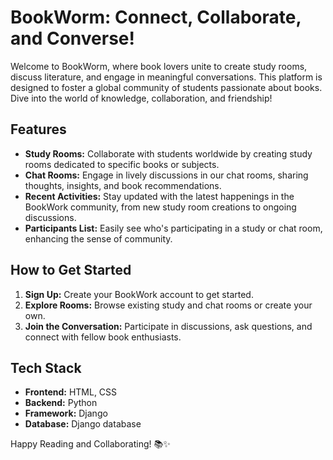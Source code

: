 
# BookWorm: Connect, Collaborate, and Converse!

Welcome to BookWorm, where book lovers unite to create study rooms, discuss literature, and engage in meaningful conversations. This platform is designed to foster a global community of students passionate about books. Dive into the world of knowledge, collaboration, and friendship!

## Features

- **Study Rooms:** Collaborate with students worldwide by creating study rooms dedicated to specific books or subjects.
- **Chat Rooms:** Engage in lively discussions in our chat rooms, sharing thoughts, insights, and book recommendations.
- **Recent Activities:** Stay updated with the latest happenings in the BookWork community, from new study room creations to ongoing discussions.
- **Participants List:** Easily see who's participating in a study or chat room, enhancing the sense of community.

## How to Get Started

1. **Sign Up:** Create your BookWork account to get started.
2. **Explore Rooms:** Browse existing study and chat rooms or create your own.
3. **Join the Conversation:** Participate in discussions, ask questions, and connect with fellow book enthusiasts.

## Tech Stack

- **Frontend:** HTML, CSS
- **Backend:** Python
- **Framework:** Django
- **Database:** Django database

Happy Reading and Collaborating! 📚✨
